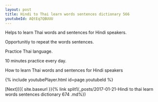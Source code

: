 ```yaml
---
layout: post
title: Hindi to Thai learn words sentences dictionary 566 
youtubeId: AQtEq7QBUUU
---
```

 
 
Helps to learn Thai words and sentences for Hindi speakers.

Opportunitiy to repeat the words sentences. 

Practice Thai language. 
 
10 minutes practice every day. 
 
How to learn Thai words and sentences for Hindi speakers 
 
{% include youtubePlayer.html id=page.youtubeId %}
 
 
[Next]({{ site.baseurl }}{% link  split1/_posts/2017-01-21-Hindi to thai learn words sentences dictionary 674 .md%})
 
